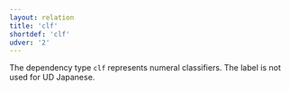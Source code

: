 ```yaml
---
layout: relation
title: 'clf'
shortdef: 'clf'
udver: '2'
---
```


The dependency type `clf` represents numeral classifiers.
The label is not used for UD Japanese.
